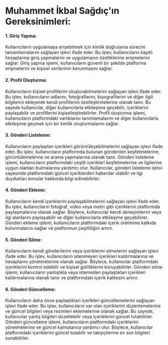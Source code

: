 # Muhammet İkbal Sağdıç'ın Gereksinimleri:

#### 1. Giriş Yapma:

Kullanıcıların uygulamaya erişebilmek için kimlik doğrulama sürecini tamamlamalarını sağlayan işlevi ifade eder. Bu işlev, kullanıcıların kayıtlı hesaplarına giriş yapmalarını ve uygulamanın özelliklerine erişmelerini sağlar. Giriş yapma işlemi, kullanıcıların güvenli bir şekilde platforma erişmelerini ve kişisel verilerinin korunmasını sağlar.

#### 2. Profil Oluşturma:

Kullanıcıların kişisel profillerini oluşturabilmelerini sağlayan işlevi ifade eder. Bu işlev, kullanıcıların adlarını, fotoğraflarını, biyografilerini ve diğer ilgili bilgilerini ekleyerek kendi profillerini özelleştirmelerine olanak tanır. Bu sayede kullanıcılar, diğer kullanıcılarla etkileşime geçebilir, içeriklerini paylaşabilir ve profillerini kişiselleştirebilirler. Profil oluşturma işlemi, kullanıcıların platformdaki varlıklarını tanımlamalarını ve diğer kullanıcılarla etkileşime geçmek için bir kimlik oluşturmalarını sağlar.

#### 3. Gönderi Listeleme:

Kullanıcıların paylaşılan içerikleri görüntüleyebilmelerini sağlayan işlevi ifade eder. Bu işlev, kullanıcıların platformda bulunan gönderileri keşfetmelerine, görüntülemelerine ve arama yapmalarına olanak tanır. Gönderi listeleme işlemi, kullanıcıların platformdaki çeşitli içerikleri keşfetmelerine ve ilgilerine uygun olanları bulmalarına yardımcı olur. Kullanıcılar, gönderi listeleme işlevi sayesinde platformdaki güncel içeriklerden haberdar olabilir ve ilgi duydukları konular hakkında bilgi edinebilirler.

#### 4. Gönderi Ekleme:

Kullanıcıların kendi içeriklerini paylaşabilmelerini sağlayan işlevi ifade eder. Bu işlev, kullanıcıların fotoğraf, video veya metin gibi içeriklerini platformda paylaşmalarına olanak sağlar. Böylece, kullanıcılar kendi deneyimlerini veya ilgi alanlarını paylaşabilir ve diğer kullanıcılarla etkileşime geçebilirler. Gönderi ekleme işlemi, kullanıcıların platformdaki içerik üretimine katkıda bulunmalarını sağlar ve platformun çeşitliliğini artırır.

#### 5. Gönderi Silme:

Kullanıcıların kendi gönderilerini veya içeriklerini silmelerini sağlayan işlevi ifade eder. Bu işlev, kullanıcıların istenmeyen içerikleri kaldırmalarına ve hesaplarını yönetmelerine olanak sağlar. Böylece, kullanıcılar platformdaki içeriklerini kontrol edebilir ve kişisel gizliliklerini koruyabilirler. Gönderi silme işlemi, kullanıcıların yanlışlıkla veya istemeden paylaştıkları içerikleri kaldırmalarına olanak tanır ve platformdaki içerik kalitesini artırır.

#### 6. Gönderi Güncelleme:

Kullanıcıların daha önce paylaştıkları içerikleri güncellemelerini sağlayan işlevi ifade eder. Bu işlev, kullanıcıların var olan içeriklerini düzenlemelerine ve güncel bilgileri veya resimleri eklemelerine olanak sağlar. Bu sayede, kullanıcılar yanlış bilgileri düzeltebilir veya içeriklerini güncel tutabilirler. Gönderi güncelleme işlemi, kullanıcıların platformdaki içeriklerini yönetmelerine ve güncel kalmalarına yardımcı olur. Böylece, kullanıcılar platformdaki içeriklerini güncel tutabilir ve takipçilerine en son bilgileri sunabilirler.


